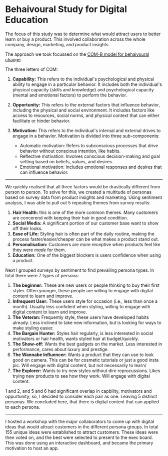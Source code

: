 # Behaivoural Study for Digital Education

The focus of this study was to determine what would attract users to better learn or buy a product. This involved collaboration across the whole company, design, marketing, and product insights. 

The approach we took focussed on the [COM-B model for behaivoural change](https://thedecisionlab.com/reference-guide/organizational-behavior/the-com-b-model-for-behavior-change). 

The three letters of COM:

1. **Capability:** This refers to the individual's psychological and physical ability to engage in a particular behavior. It includes both the individual's physical capacity (skills and knowledge) and psychological capacity (mental and emotional factors) to perform the behavior.

2. **Opportunity:** This refers to the external factors that influence behavior, including the physical and social environment. It includes factors like access to resources, social norms, and physical context that can either facilitate or hinder behavior.

3. **Motivation:** This refers to the individual's internal and external drives to engage in a behavior. Motivation is divided into three sub-components:
   * Automatic motivation: Refers to subconscious processes that drive behavior without conscious intention, like habits.
   * Reflective motivation: Involves conscious decision-making and goal setting based on beliefs, values, and desires.
   * Emotional motivation: Includes emotional responses and desires that can influence behavior.

---

We quickly realised that all three factors would be drastically different from person to person. To solve for this, we created a multitude of personas based on survey data from product insights and marketing. 
Using sentiment analysis, I was able to pull out 5 repeating themes from survey results:

1. **Hair Health:** this is one of the more common themes. Many customers are concerend with keeping their hair in good condition.
2. **Social Media:** A significant portion of our customer base want to show off their looks.
3. **Ease of Life:** Styling hair is often part of the daily routine, making the process faster/easier/cheaper can be what makes a product stand out.
4. **Personalisation:** Customers are more receptive when products feel like they were *made* for them.
5. **Education:** One of the biggest blockers is users confidence when using a product.

Next I grouped surveys by sentiment to find prevailing persona types. In total there were 7 types of persona:
1. **The beginner:** These are new users or people thinking to buy their first styler. Often younger, these people are willing to engage with digital content to learn and improve.
2. **Infrequent User:** These users style for occasion (i.e., less than once a month). Usually less confident when styling, willing to engage with digital content to learn and improve.
3. **The Veteran:** Frequently style, these users have developed habits already. Less inclined to take new information, but is looking for ways to make styling easier. 
4. **The Bargain Hunter:** Styles hair regularly, is less interested in social motivators or hair health, wants styled hair at budget/quickly. 
5. **The Show-off:** Wants the best gadgets on the market. Less interested in performance, cares about luxury and prestige.
6. **The Wannabe Influencer:** Wants a product that they can use to look good on camera. This can be for cosmetic tutorials or just a good insta pic. Will engage with digital content, but not necessarily to learn/ 
7. **The Explorer:** Wants to try new styles without dire reprocussions. Likes trying new products to see how they work. Will engage with digital content.

1 and 2, and 5 and 6 had significant overlap in capbility, motivators and oppurtunity; so, I decided to consider each pair as one. Leaving 5 distinct personas. 
We concluded here, that there is digital content that can applied to each persona.

---

I hosted a workshop with the major collaborators to come up with digital ideas that would attract customers in the different persona groups.  In total 155 unique ideas were established to attract customers. These ideas were then voted on, and the best were selected to present to the exec board. This was done using an interactive dashboard, and became the primary motivation to host an app.

